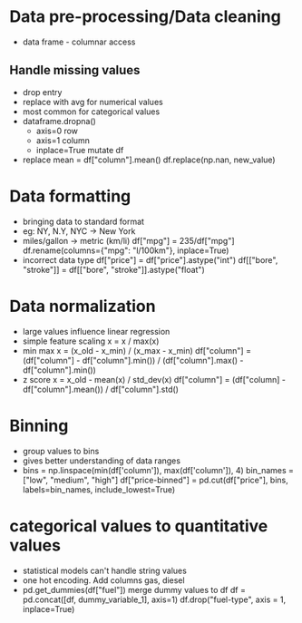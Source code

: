 # Data pre-processing/Data cleaning
  - data frame - columnar access

## Handle missing values
  - drop entry
  - replace with avg for numerical values
  - most common for categorical values
  - dataframe.dropna()
    - axis=0 row
    - axis=1 column
    - inplace=True mutate df
  - replace
    mean = df["column"].mean()
    df.replace(np.nan, new_value)

# Data formatting 
  - bringing data to standard format
  - eg: NY, N.Y, NYC -> New York
  - miles/gallon -> metric (km/li)
    df["mpg"] = 235/df["mpg"]
    df.rename(columns={"mpg": "l/100km"}, inplace=True)
  - incorrect data type
    df["price"] = df["price"].astype("int")
    df[["bore", "stroke"]] = df[["bore", "stroke"]].astype("float")

# Data normalization
  - large values influence linear regression
  - simple feature scaling
    x = x / max(x)
  - min max
    x = (x_old - x_min) / (x_max - x_min)
    df["column"] = (df["column"] - df["column"].min()) / (df["column"].max() - df["column"].min())
  - z score
    x = x_old - mean(x) / std_dev(x)
    df["column"] = (df["column] - df["column"].mean()) / df["column"].std()

# Binning
  - group values to bins
  - gives better understanding of data ranges
  - bins = np.linspace(min(df['column']), max(df['column']), 4)
    bin_names = ["low", "medium", "high"]
    df["price-binned"] = pd.cut(df["price"], bins, labels=bin_names, include_lowest=True)

# categorical values to quantitative values
  - statistical models can't handle string values
  - one hot encoding. Add columns gas, diesel
  - pd.get\_dummies(df["fuel"])
    merge dummy values to df
    df = pd.concat([df, dummy_variable_1], axis=1)
    df.drop("fuel-type", axis = 1, inplace=True)
